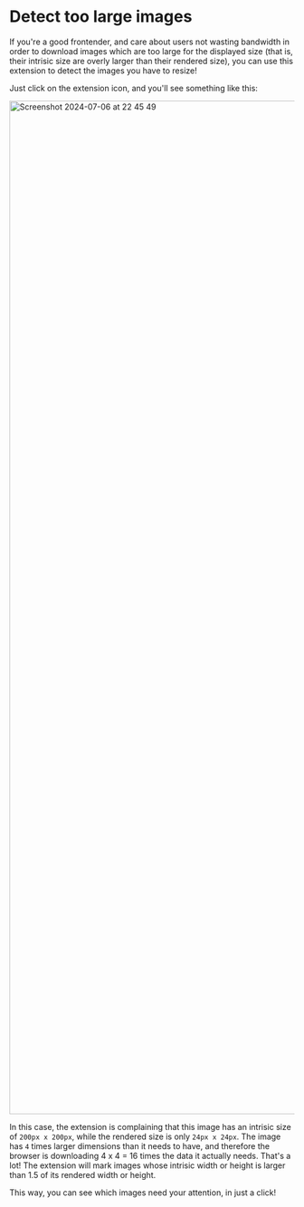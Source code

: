 # Detect too large images

If you're a good frontender, and care about users not wasting bandwidth in order to download images which are too large for the displayed size (that is, their intrisic size are overly larger than their rendered size), you can use this extension to detect the images you have to resize!

Just click on the extension icon, and you'll see something like this:

<img width="1792" alt="Screenshot 2024-07-06 at 22 45 49" src="https://github.com/DanielHara/detect-oversize-images/assets/17606011/b7783587-f063-4d90-808a-b906df033926">

In this case, the extension is complaining that this image has an intrisic size of `200px x 200px`, while the rendered size is only `24px x 24px`. The image has `4` times larger dimensions than it needs to have, and therefore the browser is downloading 4 x 4 = 16 times the data it actually needs. That's a lot! The extension will mark images whose intrisic width or height is larger than 1.5 of its rendered width or height.

This way, you can see which images need your attention, in just a click!
